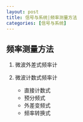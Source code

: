 ```yaml
---
layout: post
title: 信号与系统|频率测量方法
categories: [信号与系统]
---
```


## 频率测量方法

1. 微波外差式频率计

2. 微波计数式频率计
	* 直接计数式
	* 预分频式
	* 外差变频式
	* 频率转换式